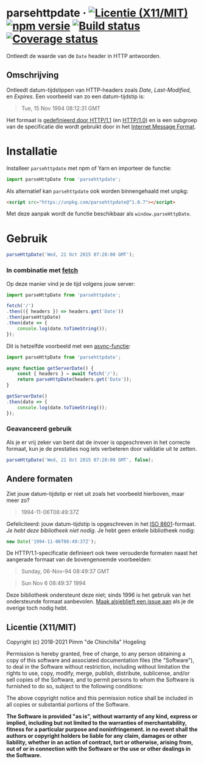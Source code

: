 # parsehttpdate &middot; [![Licentie (X11/MIT)](https://badgen.net/github/license/pimm/parseHttpDate)](https://github.com/Pimm/parseHttpDate/blob/master/copying.txt) [![npm versie](https://badgen.net/npm/v/parsehttpdate)](https://www.npmjs.com/package/parsehttpdate) [![Build status](https://travis-ci.org/Pimm/parseHttpDate.svg?branch=master)](https://travis-ci.org/Pimm/parseHttpDate) [![Coverage status](https://coveralls.io/repos/github/Pimm/parseHttpDate/badge.svg?branch=master)](https://coveralls.io/github/Pimm/parseHttpDate?branch=master)

Ontleedt de waarde van de `Date` header in HTTP antwoorden.

## Omschrijving

Ontleedt datum-tijdstippen van HTTP-headers zoals _Date_, _Last-Modified_, en _Expires_. Een voorbeeld van zo een datum-tijdstip is:

> Tue, 15 Nov 1994 08:12:31 GMT

Het formaat is [gedefinieerd door HTTP/1.1][http-1.1] (en [HTTP/1.0][http-1.0]) en is een subgroep van de specificatie die wordt gebruikt door in het [Internet Message Format][imf].

# Installatie

Installeer `parsehttpdate` met npm of Yarn en importeer de functie:
```javascript
import parseHttpDate from 'parsehttpdate';
```

Als alternatief kan `parsehttpdate` ook worden binnengehaald met unpkg:
```html
<script src="https://unpkg.com/parsehttpdate@^1.0.7"></script>
```
Met deze aanpak wordt de functie beschikbaar als `window.parseHttpDate`.

# Gebruik

```javascript
parseHttpDate('Wed, 21 Oct 2015 07:28:00 GMT');
```

### In combinatie met [fetch][mdn-fetch]

Op deze manier vind je de tijd volgens jouw server:

```javascript
import parseHttpDate from 'parsehttpdate';

fetch('/')
.then(({ headers }) => headers.get('Date'))
.then(parseHttpDate)
.then(date => {
	console.log(date.toTimeString());
});
```

Dit is hetzelfde voorbeeld met een [async-functie][mdn-async-function]:

```javascript
import parseHttpDate from 'parsehttpdate';

async function getServerDate() {
	const { headers } = await fetch('/');
	return parseHttpDate(headers.get('Date'));
}

getServerDate()
.then(date => {
	console.log(date.toTimeString());
});
```

### Geavanceerd gebruik

Als je er vrij zeker van bent dat de invoer is opgeschreven in het correcte formaat, kun je de prestaties nog iets verbeteren door validatie uit te zetten.

```javascript
parseHttpDate('Wed, 21 Oct 2015 07:28:00 GMT', false);
```

## Andere formaten

Ziet jouw datum-tijdstip er niet uit zoals het voorbeeld hierboven, maar meer zo?

> 1994-11-06T08:49:37Z

Gefeliciteerd: jouw datum-tijdstip is opgeschreven in het [ISO 8601][ecmascript-10-date-time]-formaat. _Je hebt deze bibliotheek niet nodig_. Je hebt geen enkele bibliotheek nodig:

```javascript
new Date('1994-11-06T08:49:37Z');
```

De HTTP/1.1-specificatie definieert ook twee verouderde formaten naast het aangerade formaat van de bovengenoemde voorbeelden:

> Sunday, 06-Nov-94 08:49:37 GMT

> Sun Nov  6 08:49:37 1994

Deze bibliotheek ondersteunt deze niet; sinds 1996 is het gebruik van het ondersteunde formaat aanbevolen. [Maak alsjeblieft een issue aan][issues] als je de overige toch nodig hebt.

## Licentie (X11/MIT)
Copyright (c) 2018-2021 Pimm "de Chinchilla" Hogeling

Permission is hereby granted, free of charge, to any person obtaining a copy of this software and associated documentation files (the "Software"), to deal in the Software without restriction, including without limitation the rights to use, copy, modify, merge, publish, distribute, sublicense, and/or sell copies of the Software, and to permit persons to whom the Software is furnished to do so, subject to the following conditions:

The above copyright notice and this permission notice shall be included in all copies or substantial portions of the Software.

**The Software is provided "as is", without warranty of any kind, express or implied, including but not limited to the warranties of merchantability, fitness for a particular purpose and noninfringement. in no event shall the authors or copyright holders be liable for any claim, damages or other liability, whether in an action of contract, tort or otherwise, arising from, out of or in connection with the Software or the use or other dealings in the Software.**


[http-1.1]: https://tools.ietf.org/html/rfc7231#section-7.1.1.1
[http-1.0]: https://tools.ietf.org/html/rfc1945#section-3.3
[imf]: https://tools.ietf.org/html/rfc5322
[ecmascript-10-date-time]: http://www.ecma-international.org/ecma-262/10.0/#sec-date-time-string-format
[mdn-fetch]: https://developer.mozilla.org/docs/Web/API/Fetch_API
[mdn-async-function]: https://developer.mozilla.org/docs/Web/JavaScript/Reference/Statements/async_function
[issues]: https://github.com/Pimm/parseHttpDate/issues